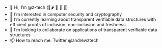 - 👋 Hi, I’m @z-tech (🗽🌶️ 🌋 🏃 🎸)
- 👀 I’m interested in computer security and cryptography
- 🌱 I’m currently learning about transparent verifiable data structures with efficient proofs of inclusion, non-inclusion and freshness
- 💞️ I’m looking to collaborate on applications of transparent verifiable data structures
- 📫 How to reach me: Twitter @andrewztech

<!---
z-tech/z-tech is a ✨ special ✨ repository because its `README.md` (this file) appears on your GitHub profile.
You can click the Preview link to take a look at your changes.
--->

